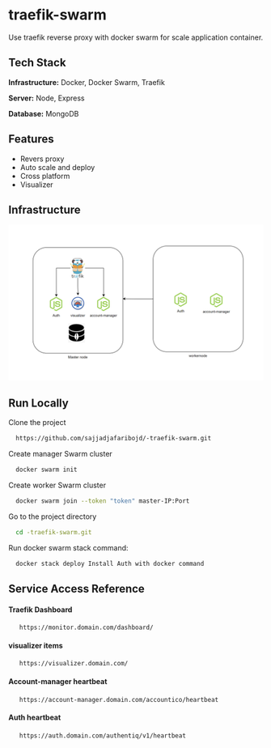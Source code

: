 
# traefik-swarm

Use traefik reverse proxy with docker swarm for scale application container.


## Tech Stack

**Infrastructure:** Docker, Docker Swarm, Traefik 

**Server:** Node, Express

**Database:** MongoDB

## Features

- Revers proxy
- Auto scale and deploy
- Cross platform
- Visualizer


## Infrastructure

![App Screenshot](https://github.com/sajjadjafaribojd/-traefik-swarm/blob/master/asset/Infrastructure_0.PNG)


## Run Locally

Clone the project

```bash
  https://github.com/sajjadjafaribojd/-traefik-swarm.git
```

Create manager Swarm cluster

```bash
  docker swarm init
```
Create worker Swarm cluster

```bash
  docker swarm join --token "token" master-IP:Port
```

Go to the project directory

```bash
  cd -traefik-swarm.git
```

Run docker swarm stack command:

```bash
  docker stack deploy Install Auth with docker command
```


## Service Access Reference

#### Traefik Dashboard

```http
   https://monitor.domain.com/dashboard/
```

#### visualizer items

```http
   https://visualizer.domain.com/
```
#### Account-manager heartbeat

```http
   https://account-manager.domain.com/accountico/heartbeat
```
#### Auth heartbeat

```http
   https://auth.domain.com/authentiq/v1/heartbeat
```
